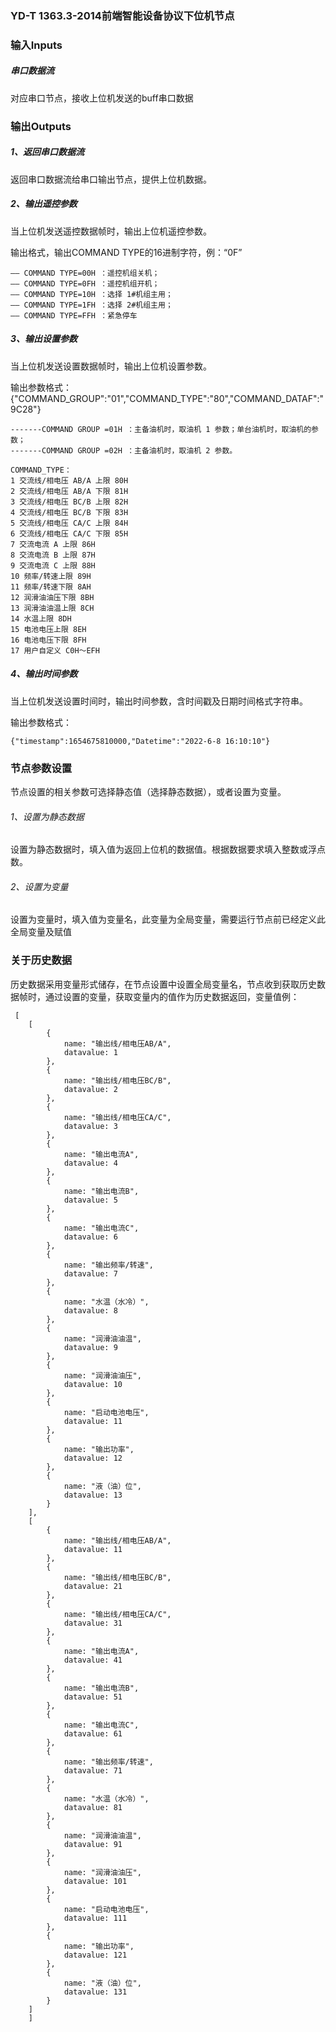 ### YD-T 1363.3-2014前端智能设备协议下位机节点

### 输入Inputs

##### 串口数据流

对应串口节点，接收上位机发送的buff串口数据

### 输出Outputs

##### 1、返回串口数据流

返回串口数据流给串口输出节点，提供上位机数据。

##### 2、输出遥控参数

当上位机发送遥控数据帧时，输出上位机遥控参数。

输出格式，输出COMMAND TYPE的16进制字符，例：“0F”

```
—— COMMAND TYPE=00H ：遥控机组关机；  
—— COMMAND TYPE=0FH ：遥控机组开机；  
—— COMMAND TYPE=10H ：选择 1#机组主用；  
—— COMMAND TYPE=1FH ：选择 2#机组主用；  
—— COMMAND TYPE=FFH ：紧急停车
```

##### 3、输出设置参数

当上位机发送设置数据帧时，输出上位机设置参数。

输出参数格式：{"COMMAND_GROUP":"01","COMMAND_TYPE":"80","COMMAND_DATAF":"9C28"}

```
-------COMMAND GROUP =01H ：主备油机时，取油机 1 参数；单台油机时，取油机的参数；
-------COMMAND GROUP =02H ：主备油机时，取油机 2 参数。
```

```
COMMAND_TYPE：
1 交流线/相电压 AB/A 上限 80H  
2 交流线/相电压 AB/A 下限 81H  
3 交流线/相电压 BC/B 上限 82H  
4 交流线/相电压 BC/B 下限 83H  
5 交流线/相电压 CA/C 上限 84H  
6 交流线/相电压 CA/C 下限 85H  
7 交流电流 A 上限 86H  
8 交流电流 B 上限 87H  
9 交流电流 C 上限 88H  
10 频率/转速上限 89H  
11 频率/转速下限 8AH  
12 润滑油油压下限 8BH  
13 润滑油油温上限 8CH  
14 水温上限 8DH  
15 电池电压上限 8EH  
16 电池电压下限 8FH  
17 用户自定义 C0H～EFH
```

##### 4、输出时间参数

当上位机发送设置时间时，输出时间参数，含时间戳及日期时间格式字符串。

输出参数格式：

```
{"timestamp":1654675810000,"Datetime":"2022-6-8 16:10:10"}
```

### 节点参数设置

节点设置的相关参数可选择静态值（选择静态数据），或者设置为变量。

###### 1、设置为静态数据

设置为静态数据时，填入值为返回上位机的数据值。根据数据要求填入整数或浮点数。

###### 2、设置为变量

设置为变量时，填入值为变量名，此变量为全局变量，需要运行节点前已经定义此全局变量及赋值

### 关于历史数据

历史数据采用变量形式储存，在节点设置中设置全局变量名，节点收到获取历史数据帧时，通过设置的变量，获取变量内的值作为历史数据返回，变量值例：

```
 [
    [
        {
            name: "输出线/相电压AB/A",
            datavalue: 1
        },
        {
            name: "输出线/相电压BC/B",
            datavalue: 2
        },
        {
            name: "输出线/相电压CA/C",
            datavalue: 3
        },
        {
            name: "输出电流A",
            datavalue: 4
        },
        {
            name: "输出电流B",
            datavalue: 5
        },
        {
            name: "输出电流C",
            datavalue: 6
        },
        {
            name: "输出频率/转速",
            datavalue: 7
        },
        {
            name: "水温（水冷）",
            datavalue: 8
        },
        {
            name: "润滑油油温",
            datavalue: 9
        },
        {
            name: "润滑油油压",
            datavalue: 10
        },
        {
            name: "启动电池电压",
            datavalue: 11
        },
        {
            name: "输出功率",
            datavalue: 12
        },
        {
            name: "液（油）位",
            datavalue: 13
        }
    ],
    [
        {
            name: "输出线/相电压AB/A",
            datavalue: 11
        },
        {
            name: "输出线/相电压BC/B",
            datavalue: 21
        },
        {
            name: "输出线/相电压CA/C",
            datavalue: 31
        },
        {
            name: "输出电流A",
            datavalue: 41
        },
        {
            name: "输出电流B",
            datavalue: 51
        },
        {
            name: "输出电流C",
            datavalue: 61
        },
        {
            name: "输出频率/转速",
            datavalue: 71
        },
        {
            name: "水温（水冷）",
            datavalue: 81
        },
        {
            name: "润滑油油温",
            datavalue: 91
        },
        {
            name: "润滑油油压",
            datavalue: 101
        },
        {
            name: "启动电池电压",
            datavalue: 111
        },
        {
            name: "输出功率",
            datavalue: 121
        },
        {
            name: "液（油）位",
            datavalue: 131
        }
    ]
    ]
```


